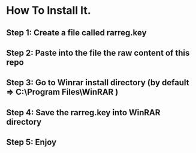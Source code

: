 # How To Install It.
## Step 1: Create a file called rarreg.key
## Step 2: Paste into the file the raw content of this repo
## Step 3: Go to Winrar install directory (by default => C:\Program Files\WinRAR )
## Step 4: Save the rarreg.key into WinRAR directory
## Step 5: Enjoy


